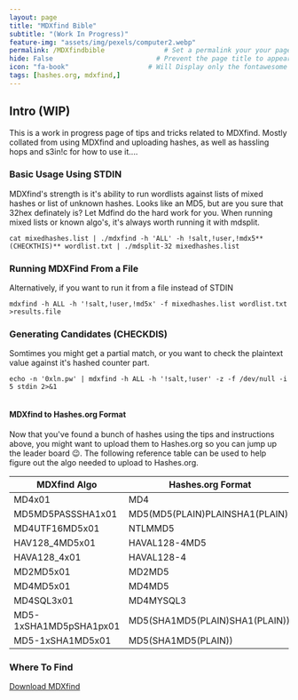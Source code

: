 ```yaml
---
layout: page
title: "MDXfind Bible" 
subtitle: "(Work In Progress)"   
feature-img: "assets/img/pexels/computer2.webp" 
permalink: /MDXfindbible               # Set a permalink your your page
hide: False                          # Prevent the page title to appear in the navbar
icon: "fa-book"                    # Will Display only the fontawesome icon (here: fa-search) and not the title
tags: [hashes.org, mdxfind,]
---
```




## Intro (**WIP**)

This is a work in progress page of tips and tricks related to MDXfind. Mostly collated from using MDXfind and uploading hashes, as well as hassling hops and s3in!c for how to use it....

### Basic Usage Using STDIN

MDXfind's strength is it's ability to run wordlists against lists of mixed hashes or list of unknown hashes. Looks like an MD5, but are you sure that 32hex definately is? Let Mdfind do the hard work for you. When running mixed lists or known algo's, it's always worth running it with mdsplit.

```
cat mixedhashes.list | ./mdxfind -h 'ALL' -h !salt,!user,!mdx5**(CHECKTHIS)** wordlist.txt | ./mdsplit-32 mixedhashes.list 
```

### Running MDXFind From a File 

Alternatively, if you want to run it from a file instead of STDIN

```
mdxfind -h ALL -h '!salt,!user,!md5x' -f mixedhashes.list wordlist.txt >results.file
```

### Generating Candidates (CHECKDIS)

Somtimes you might get a partial match, or you want to check the plaintext value against it's hashed counter part. 

```
echo -n '0xln.pw' | mdxfind -h ALL -h '!salt,!user' -z -f /dev/null -i 5 stdin 2>&1
```

```
```



#### MDXfind to Hashes.org Format

Now that you've found a bunch of hashes using the tips and instructions above, you might want to upload them to Hashes.org so you can jump up the leader board 😉. The following reference table can be used to help figure out the algo needed to upload to Hashes.org.

|MDXfind Algo|Hashes.org Format|
|------------|---------------|
|MD4x01      | MD4           |
|MD5MD5PASSSHA1x01|MD5(MD5(PLAIN)PLAINSHA1(PLAIN))|
|MD4UTF16MD5x01| NTLMMD5|
|HAV128_4MD5x01| HAVAL128-4MD5|
|HAVA128_4x01|HAVAL128-4|
|MD2MD5x01|MD2MD5|
|MD4MD5x01|MD4MD5|
|MD4SQL3x01|MD4MYSQL3|  
|MD5-1xSHA1MD5pSHA1px01|MD5(SHA1MD5(PLAIN)SHA1(PLAIN))|
|MD5-1xSHA1MD5x01|MD5(SHA1MD5(PLAIN))

### Where To Find

[Download MDXfind](https://hashes.org/mdxfind.php) 